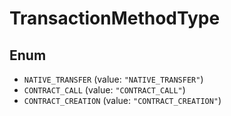 # TransactionMethodType

## Enum

* `NATIVE_TRANSFER` (value: `"NATIVE_TRANSFER"`)
* `CONTRACT_CALL` (value: `"CONTRACT_CALL"`)
* `CONTRACT_CREATION` (value: `"CONTRACT_CREATION"`)

